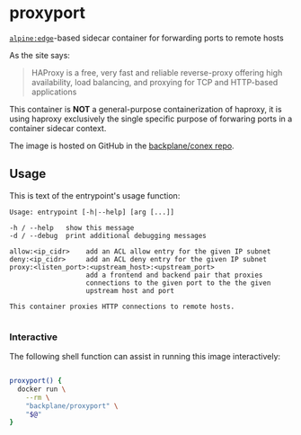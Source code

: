 # proxyport

[`alpine:edge`](https://hub.docker.com/_/alpine/)-based sidecar container for forwarding ports to remote hosts

As the site says:

> HAProxy is a free, very fast and reliable reverse-proxy offering high availability, load balancing, and proxying for TCP and HTTP-based applications

This container is **NOT** a general-purpose containerization of haproxy, it is using haproxy exclusively the single specific purpose of forwaring ports in a container sidecar context.

The image is hosted on GitHub in the [backplane/conex repo](https://github.com/backplane/conex/tree/main/proxyport).

## Usage

This is text of the entrypoint's usage function:

```
Usage: entrypoint [-h|--help] [arg [...]]

-h / --help   show this message
-d / --debug  print additional debugging messages

allow:<ip_cidr>    add an ACL allow entry for the given IP subnet
deny:<ip_cidr>     add an ACL deny entry for the given IP subnet
proxy:<listen_port>:<upstream_host>:<upstream_port>
                   add a frontend and backend pair that proxies
                   connections to the given port to the the given
                   upstream host and port

This container proxies HTTP connections to remote hosts.


```

### Interactive

The following shell function can assist in running this image interactively:

```sh

proxyport() {
  docker run \
    --rm \
    "backplane/proxyport" \
    "$@"
}

```
